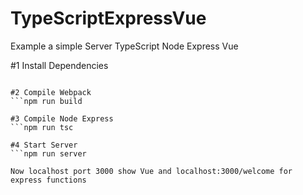 # TypeScriptExpressVue
Example a simple Server TypeScript Node Express Vue

#1 Install Dependencies
```npm install

#2 Compile Webpack
```npm run build

#3 Compile Node Express
```npm run tsc

#4 Start Server
```npm run server 

Now localhost port 3000 show Vue and localhost:3000/welcome for express functions
